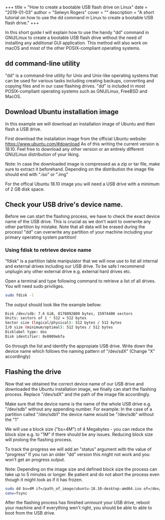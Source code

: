 +++
title = "How to create a bootable USB flash drive on Linux"
date = "2019-01-03"
author = "Selwyn Rogers"
cover = ""
description = "A short tutorial on how to use the dd command in Linux to create a bootable USB flash drive."
+++

In this short guide I will explain how to use the handy "dd" command in GNU/Linux to create a bootable
USB flash drive without the need of installing any additional GUI application. This method will also work on
macOS and most of the other POSIX-compliant operating systems.


## dd command-line utility

"dd" is a command-line utility for Unix and Unix-like operating systems that can be used for
various tasks including creating backups, converting and copying files and in our case flashing
drives. "dd" is included in most POSIX-compliant operating systems such as GNU/Linux, FreeBSD and MacOS.


## Download Ubuntu installation image

In this example we will download an installation image of Ubuntu and then flash a USB drive.

First download the installation image from the official Ubuntu website:  https://www.ubuntu.com/#download
As of this writing the current version is 18.10. Feel free to download any other version or an
entirely different GNU/Linux distribution of your liking.

Note: In case the downloaded image is compressed as a zip or tar file, make sure to extract it
beforehand. Depending on the distribution the image file should end with ".iso" or ".img"

For the offical Ubuntu 18.10 image you will need a USB drive with a minimum of 2 GB disk space.


## Check your USB drive's device name.

Before we can start the flashing process, we have to check the exact device name of the USB
drive. This is crucial as we don't want to overwrite any other partition by mistake. Note that all
data will be erased during the process! "dd" can overwrite any partition of your machine
including your primary operating system partition!

### Using fdisk to retrieve device name

"fdisk" is a partition table manipulator that we will now use to list all internal and
external drives including our USB drive. To be safe I recommend unplugin any other external drive
e.g. external hard drives etc.

Open a terminal and type following command to retrieve a list of all drives. You will need
sudo priviliges.

```bash
sudo fdisk -l
```

The output should look like the example bellow:

```bash
Disk /dev/sdb: 7.6 GiB, 8178892800 bytes, 15974400 sectors
Units: sectors of 1 * 512 = 512 bytes
Sector size (logical/physical): 512 bytes / 512 bytes
I/O size (minimum/optimal): 512 bytes / 512 bytes
Disklabel type: dos
Disk identifier: 0x0009ebfa
```


Go through the list and identify the appropiate USB drive.
Write down the device name which follows the naming pattern of "/dev/sdX"
(Change "X" accordingly)

## Flashing the drive

Now that we obtained the correct device name of our USB drive and downloaded the
Ubuntu installation image, we finally can start the flashing process.
Replace "/dev/sdX" and the path of the image file accordingly.

Make sure that the device name is the name of the whole USB drive e.g. "/dev/sdb" without
any appending number. For example: In the case of a
partition called "/dev/sdb1" the device name would be "/dev/sdb" without the "1"

We will use a block size ("bs=4M") of 4 Megabytes - you can reduce the block size e.g. to
"1M" if there should be any issues. Reducing block size will prolong the flashing process.

To track the progress we will add an "status" argument with the value of "progress"
If you run an older "dd" version this might not work and you won't get an progress output.

Note: Depending on the image size and defined block size the process can take up to 5 minutes or
longer. Be patient and do not abort the process even though it might look as if it has frozen.


```bash
sudo dd bs=4M if=/path_of_image/ubuntu-18.10-desktop-amd64.iso of=/dev/sdX status=progress
conv=fsync
```

After the flashing process has finished unmount your USB drive, reboot your machine and if
everything wen't right, you should be able to able to boot from the USB drive.
